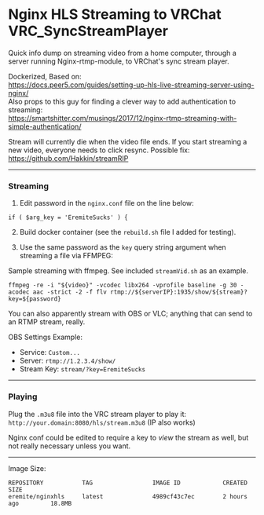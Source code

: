 # Nginx HLS Streaming to VRChat VRC_SyncStreamPlayer
Quick info dump on streaming video from a home computer, through a server running Nginx-rtmp-module, to VRChat's sync stream player.  

Dockerized, Based on:  
https://docs.peer5.com/guides/setting-up-hls-live-streaming-server-using-nginx/  
Also props to this guy for finding a clever way to add authentication to streaming:  
https://smartshitter.com/musings/2017/12/nginx-rtmp-streaming-with-simple-authentication/

Stream will currently die when the video file ends.  If you start streaming a new video, everyone needs to click resync.
Possible fix: https://github.com/Hakkin/streamRIP

---

### Streaming

1. Edit password in the `nginx.conf` file on the line below:
 ```
 if ( $arg_key = 'EremiteSucks' ) {
 ```
2. Build docker container (see the `rebuild.sh` file I added for testing).

3. Use the same password as the `key` query string argument when streaming a file via FFMPEG:

Sample streaming with ffmpeg.  See included `streamVid.sh` as an example.
```shell
ffmpeg -re -i "${video}" -vcodec libx264 -vprofile baseline -g 30 -acodec aac -strict -2 -f flv rtmp://${serverIP}:1935/show/${stream}?key=${password}
```
You can also apparently stream with OBS or VLC; anything that can send to an RTMP stream, really.

OBS Settings Example:

* Service: `Custom...`
* Server: `rtmp://1.2.3.4/show/`
* Stream Key: `stream/?key=EremiteSucks`

---

### Playing

Plug the `.m3u8` file into the VRC stream player to play it: `http://your.domain:8080/hls/stream.m3u8` (IP also works)

Nginx conf could be edited to require a key to *view* the stream as well, but not really necessary unless you want.

---

Image Size:

```
REPOSITORY           TAG                 IMAGE ID            CREATED             SIZE
eremite/nginxhls     latest              4989cf43c7ec        2 hours ago         18.8MB
```
